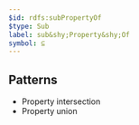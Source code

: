 ```yaml
---
$id: rdfs:subPropertyOf
$type: Sub
label: sub&shy;Property&shy;Of
symbol: ⊆
---
```


## Patterns

- Property intersection
- Property union
